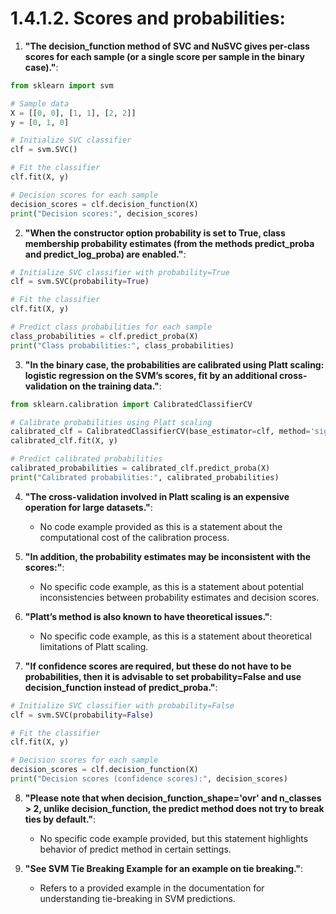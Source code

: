 
# 1.4.1.2. Scores and probabilities:

1. **"The decision_function method of SVC and NuSVC gives per-class scores for each sample (or a single score per sample in the binary case)."**:

```python
from sklearn import svm

# Sample data
X = [[0, 0], [1, 1], [2, 2]]
y = [0, 1, 0]

# Initialize SVC classifier
clf = svm.SVC()

# Fit the classifier
clf.fit(X, y)

# Decision scores for each sample
decision_scores = clf.decision_function(X)
print("Decision scores:", decision_scores)
```

2. **"When the constructor option probability is set to True, class membership probability estimates (from the methods predict_proba and predict_log_proba) are enabled."**:

```python
# Initialize SVC classifier with probability=True
clf = svm.SVC(probability=True)

# Fit the classifier
clf.fit(X, y)

# Predict class probabilities for each sample
class_probabilities = clf.predict_proba(X)
print("Class probabilities:", class_probabilities)
```

3. **"In the binary case, the probabilities are calibrated using Platt scaling: logistic regression on the SVM’s scores, fit by an additional cross-validation on the training data."**:

```python
from sklearn.calibration import CalibratedClassifierCV

# Calibrate probabilities using Platt scaling
calibrated_clf = CalibratedClassifierCV(base_estimator=clf, method='sigmoid', cv='prefit')
calibrated_clf.fit(X, y)

# Predict calibrated probabilities
calibrated_probabilities = calibrated_clf.predict_proba(X)
print("Calibrated probabilities:", calibrated_probabilities)
```

4. **"The cross-validation involved in Platt scaling is an expensive operation for large datasets."**:
   - No code example provided as this is a statement about the computational cost of the calibration process.

5. **"In addition, the probability estimates may be inconsistent with the scores:"**:
   - No specific code example, as this is a statement about potential inconsistencies between probability estimates and decision scores.

6. **"Platt’s method is also known to have theoretical issues."**:
   - No specific code example, as this is a statement about theoretical limitations of Platt scaling.

7. **"If confidence scores are required, but these do not have to be probabilities, then it is advisable to set probability=False and use decision_function instead of predict_proba."**:

```python
# Initialize SVC classifier with probability=False
clf = svm.SVC(probability=False)

# Fit the classifier
clf.fit(X, y)

# Decision scores for each sample
decision_scores = clf.decision_function(X)
print("Decision scores (confidence scores):", decision_scores)
```

8. **"Please note that when decision_function_shape='ovr' and n_classes > 2, unlike decision_function, the predict method does not try to break ties by default."**:
   - No specific code example provided, but this statement highlights behavior of predict method in certain settings.

9. **"See SVM Tie Breaking Example for an example on tie breaking."**:
   - Refers to a provided example in the documentation for understanding tie-breaking in SVM predictions.